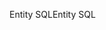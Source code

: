 <span data-ttu-id="07663-101">Entity SQL</span><span class="sxs-lookup"><span data-stu-id="07663-101">Entity SQL</span></span>